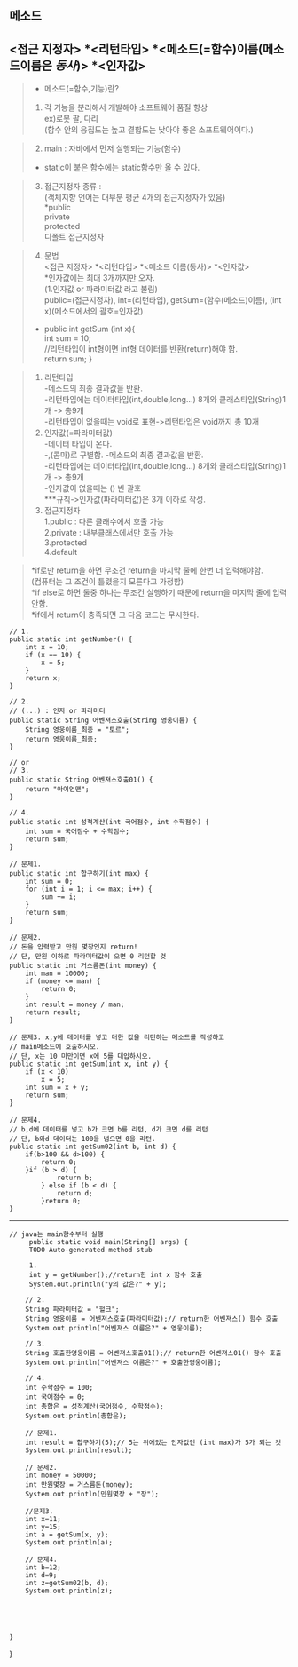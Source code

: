 ## 메소드
## <접근 지정자> *<리턴타입> *<메소드(=함수)이름(메소드이름은 *동사*)> *<인자값>   
>- 메소드(=함수,기능)란?  
> 1. 각 기능을 분리해서 개발해야 소프트웨어 품질 향상  
ex)로봇 팔, 다리   
(함수 안의 응집도는 높고 결합도는 낮아야 좋은 소프트웨어이다.)  

> 2. main : 자바에서 먼저 실행되는 기능(함수)  
>- static이 붙은 함수에는 static함수만 올 수 있다.  

>3. 접근지정자 종류 :  
(객체지향 언어는 대부분 평균 4개의 접근지정자가 있음)  
*public  
private  
protected  
디폴트 접근지정자  

>4. 문법    
<접근 지정자> *<리턴타입> *<메소드 이름(동사)> *<인자값>   
*인자값에는 최대 3개까지만 오자.  
(1.인자값 or 파라미터값 라고 불림)  
public=(접근지정자), int=(리턴타입), getSum=(함수(메소드)이름), (int x)(메소드에서의 괄호=인자값)  
>- public int getSum (int x){   
    int sum = 10;  
    //리턴타입이 int형이면 int형 데이터를 반환(return)해야 함.  
    return sum;
}  

>1. 리턴타입  
-메소드의 최종 결과값을 반환.  
-리턴타입에는 데이터타입(int,double,long...) 8개와 클래스타입(String)1개 -> 총9개  
-리턴타입이 없을때는 void로 표현->리턴타입은 void까지 총 10개  
>2. 인자값(=파라미터값)   
-데이터 타입이 온다.  
-,(콤마)로 구별함.
-메소드의 최종 결과값을 반환.  
-리턴타입에는 데이터타입(int,double,long...) 8개와 클래스타입(String)1개 -> 총9개  
-인자값이 없을때는 () 빈 괄호   
***규칙->인자값(파라미터값)은 3개 이하로 작성.  
>3. 접근지정자  
> 1.public : 다른 클래수에서 호출 가능  
> 2.private : 내부클래스에서만 호출 가능  
> 3.protected  
> 4.default

>*if로만 return을 하면 무조건 return을 마지막 줄에 한번 더 입력해야함.  
(컴퓨터는 그 조건이 틀렸을지 모른다고 가정함)  
>*if else로 하면 둘중 하나는 무조건 실행하기 때문에 return을 마지막 줄에 입력안함.  
*if에서 return이 충족되면 그 다음 코드는 무시한다.  

    // 1.
	public static int getNumber() {
		int x = 10;
		if (x == 10) {
			x = 5;
		}
		return x;
	}

	// 2.
	// (...) : 인자 or 파라미터
	public static String 어벤져스호출(String 영웅이름) {
		String 영웅이름_최종 = "토르";
		return 영웅이름_최종;
	}

	// or
	// 3.
	public static String 어벤져스호출01() {
		return "아이언맨";
	}

	// 4.
	public static int 성적계산(int 국어점수, int 수학점수) {
		int sum = 국어점수 + 수학점수;
		return sum;
	}

	// 문제1.
	public static int 합구하기(int max) {
		int sum = 0;
		for (int i = 1; i <= max; i++) {
			sum += i;
		}
		return sum;
	}

	// 문제2.
	// 돈을 입력받고 만원 몇장인지 return!
	// 단, 만원 이하로 파라미터값이 오면 0 리턴할 것
	public static int 거스름돈(int money) {
		int man = 10000;
		if (money <= man) {
			return 0;
		}
		int result = money / man;
		return result;
	}

	// 문제3. x,y에 데이터를 넣고 더한 값을 리턴하는 메소드를 작성하고
	// main메소드에 호출하시오.
	// 단, x는 10 미만이면 x에 5를 대입하시오.
	public static int getSum(int x, int y) {
		if (x < 10)
			x = 5;
		int sum = x + y;
		return sum;
	}

	// 문제4.
	// b,d에 데이터를 넣고 b가 크면 b를 리턴, d가 크면 d를 리턴
	// 단, b와d 데이터는 100을 넘으면 0을 리턴.
	public static int getSum02(int b, int d) {
		if(b>100 && d>100) {
			return 0;
		}if (b > d) {
				return b;
			} else if (b < d) {
				return d;
			}return 0;
	}
---		
	// java는 main함수부터 실행
	     public static void main(String[] args) {
		 TODO Auto-generated method stub

		 1.
		 int y = getNumber();//return한 int x 함수 호출
		 System.out.println("y의 값은?" + y);

		// 2.
		String 파라미터값 = "헐크";
		String 영웅이름 = 어벤져스호출(파라미터값);// return한 어벤져스() 함수 호출
		System.out.println("어벤져스 이름은?" + 영웅이름);

		// 3.
		String 호출한영웅이름 = 어벤져스호출01();// return한 어벤져스01() 함수 호출
		System.out.println("어벤져스 이름은?" + 호출한영웅이름);

		// 4.
		int 수학점수 = 100;
		int 국어점수 = 0;
		int 총합은 = 성적계산(국어점수, 수학점수);
		System.out.println(총합은);

		// 문제1.
		int result = 합구하기(5);// 5는 위에있는 인자값인 (int max)가 5가 되는 것
		System.out.println(result);

		// 문제2.
		int money = 50000;
		int 만원몇장 = 거스름돈(money);
		System.out.println(만원몇장 + "장");

		//문제3.
		int x=11;
		int y=15;
		int a = getSum(x, y);
		System.out.println(a);

		// 문제4.
		int b=12;
		int d=9;
		int z=getSum02(b, d);
		System.out.println(z);
		
		
		


	}

}
